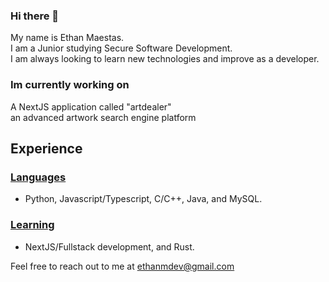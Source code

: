 ### Hi there 👋
My name is Ethan Maestas. </br>
I am a Junior studying Secure Software Development. </br>
I am always looking to learn new technologies and improve as a developer.

### Im currently working on
A NextJS application called "artdealer" </br> 
an advanced artwork search engine platform

## Experience
### <ins>Languages</ins>
- Python, Javascript/Typescript, C/C++, Java, and MySQL.
### <ins>Learning</ins>
- NextJS/Fullstack development, and Rust.

Feel free to reach out to me at ethanmdev@gmail.com

<!--
**devethanm/devethanm** is a ✨ _special_ ✨ repository because its `README.md` (this file) appears on your GitHub profile.

Here are some ideas to get you started:

- 🔭 I’m currently working on ...
- 🌱 I’m currently learning ...
- 👯 I’m looking to collaborate on ...
- 🤔 I’m looking for help with ...
- 💬 Ask me about ...
- 📫 How to reach me: ...
- 😄 Pronouns: ...
- ⚡ Fun fact: ...
-->
